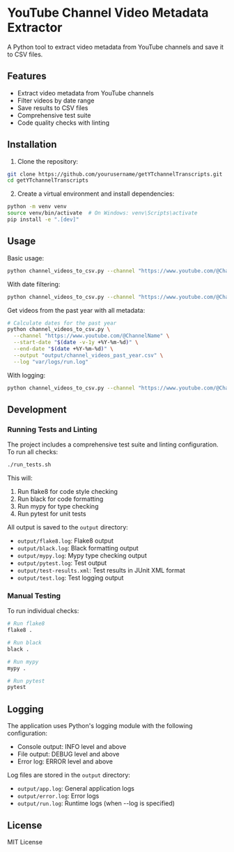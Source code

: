 # YouTube Channel Video Metadata Extractor

A Python tool to extract video metadata from YouTube channels and save it to CSV files.

## Features

- Extract video metadata from YouTube channels
- Filter videos by date range
- Save results to CSV files
- Comprehensive test suite
- Code quality checks with linting

## Installation

1. Clone the repository:
```bash
git clone https://github.com/yourusername/getYTchannelTranscripts.git
cd getYTchannelTranscripts
```

2. Create a virtual environment and install dependencies:
```bash
python -m venv venv
source venv/bin/activate  # On Windows: venv\Scripts\activate
pip install -e ".[dev]"
```

## Usage

Basic usage:
```bash
python channel_videos_to_csv.py --channel "https://www.youtube.com/@ChannelName"
```

With date filtering:
```bash
python channel_videos_to_csv.py --channel "https://www.youtube.com/@ChannelName" --start-date "2023-01-01" --end-date "2023-12-31"
```

Get videos from the past year with all metadata:
```bash
# Calculate dates for the past year
python channel_videos_to_csv.py \
  --channel "https://www.youtube.com/@ChannelName" \
  --start-date "$(date -v-1y +%Y-%m-%d)" \
  --end-date "$(date +%Y-%m-%d)" \
  --output "output/channel_videos_past_year.csv" \
  --log "var/logs/run.log"
```

With logging:
```bash
python channel_videos_to_csv.py --channel "https://www.youtube.com/@ChannelName" --log output/run.log
```

## Development

### Running Tests and Linting

The project includes a comprehensive test suite and linting configuration. To run all checks:

```bash
./run_tests.sh
```

This will:
1. Run flake8 for code style checking
2. Run black for code formatting
3. Run mypy for type checking
4. Run pytest for unit tests

All output is saved to the `output` directory:
- `output/flake8.log`: Flake8 output
- `output/black.log`: Black formatting output
- `output/mypy.log`: Mypy type checking output
- `output/pytest.log`: Test output
- `output/test-results.xml`: Test results in JUnit XML format
- `output/test.log`: Test logging output

### Manual Testing

To run individual checks:

```bash
# Run flake8
flake8 .

# Run black
black .

# Run mypy
mypy .

# Run pytest
pytest
```

## Logging

The application uses Python's logging module with the following configuration:
- Console output: INFO level and above
- File output: DEBUG level and above
- Error log: ERROR level and above

Log files are stored in the `output` directory:
- `output/app.log`: General application logs
- `output/error.log`: Error logs
- `output/run.log`: Runtime logs (when --log is specified)

## License

MIT License
